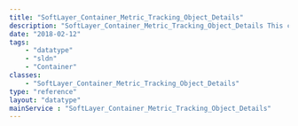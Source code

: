 ```yaml
---
title: "SoftLayer_Container_Metric_Tracking_Object_Details"
description: "SoftLayer_Container_Metric_Tracking_Object_Details This container is a parent class for detailing diverse metrics."
date: "2018-02-12"
tags:
    - "datatype"
    - "sldn"
    - "Container"
classes:
    - "SoftLayer_Container_Metric_Tracking_Object_Details"
type: "reference"
layout: "datatype"
mainService : "SoftLayer_Container_Metric_Tracking_Object_Details"
---
```

